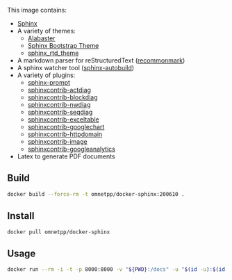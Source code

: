 This image contains:

- [Sphinx](http://www.sphinx-doc.org/en/stable/)
- A variety of themes:
  - [Alabaster](http://alabaster.readthedocs.io/en/latest/)
  - [Sphinx Bootstrap Theme](http://ryan-roemer.github.io/sphinx-bootstrap-theme/README.html)
  - [sphinx_rtd_theme](https://github.com/rtfd/sphinx_rtd_theme)
- A markdown parser for reStructuredText ([recommonmark](https://github.com/rtfd/recommonmark))
- A sphinx watcher tool ([sphinx-autobuild](https://github.com/GaretJax/sphinx-autobuild/))
- A variety of plugins:
  - [sphinx-prompt](https://github.com/sbrunner/sphinx-prompt)
  - [sphinxcontrib-actdiag](https://pypi.python.org/pypi/sphinxcontrib-actdiag)
  - [sphinxcontrib-blockdiag](https://pypi.python.org/pypi/sphinxcontrib-blockdiag)
  - [sphinxcontrib-nwdiag](https://pypi.python.org/pypi/sphinxcontrib-nwdiag)
  - [sphinxcontrib-seqdiag](https://pypi.python.org/pypi/sphinxcontrib-seqdiag)
  - [sphinxcontrib-exceltable](https://pypi.python.org/pypi/sphinxcontrib-exceltable)
  - [sphinxcontrib-googlechart](https://pypi.python.org/pypi/sphinxcontrib-googlechart)
  - [sphinxcontrib-httpdomain](https://pypi.python.org/pypi/sphinxcontrib-httpdomain)
  - [sphinxcontrib-image](https://pypi.org/project/sphinxcontrib-images/)
  - [sphinxcontrib-googleanalytics](https://bitbucket.org/birkenfeld/sphinx-contrib/)
- Latex to generate PDF documents

## Build

```sh
docker build --force-rm -t omnetpp/docker-sphinx:200610 .
```

## Install

```sh
docker pull omnetpp/docker-sphinx
```

## Usage

```sh
docker run --rm -i -t -p 8000:8000 -v "${PWD}:/docs" -u "$(id -u):$(id -g)" omnetpp/docker-sphinx <cmd>
```

